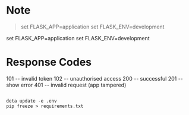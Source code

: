 # Note

> set FLASK_APP=application
> set FLASK_ENV=development

set FLASK_APP=application
set FLASK_ENV=development

# Response Codes

101 -- invalid token
102 -- unauthorised access
200 -- successful
201 -- show error
401 -- invalid request (app tampered)

```

deta update -e .env
pip freeze > requirements.txt